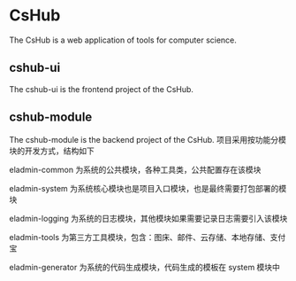 # CsHub
The CsHub is a web application of tools for computer science.
## cshub-ui
The cshub-ui is the frontend project of the CsHub.
## cshub-module
The cshub-module is the backend project of the CsHub.
项目采用按功能分模块的开发方式，结构如下

eladmin-common 为系统的公共模块，各种工具类，公共配置存在该模块

eladmin-system 为系统核心模块也是项目入口模块，也是最终需要打包部署的模块

eladmin-logging 为系统的日志模块，其他模块如果需要记录日志需要引入该模块

eladmin-tools 为第三方工具模块，包含：图床、邮件、云存储、本地存储、支付宝

eladmin-generator 为系统的代码生成模块，代码生成的模板在 system 模块中
